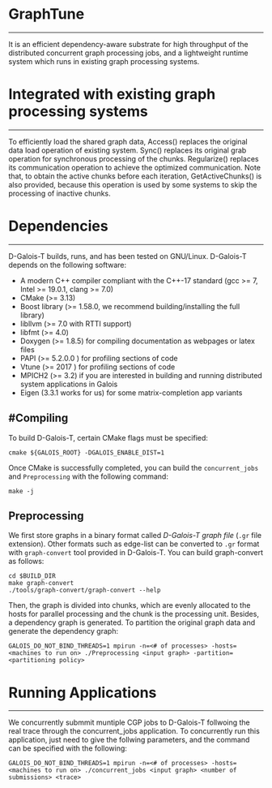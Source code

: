 # GraphTune
------------

It is an efficient dependency-aware substrate for high throughput of the distributed concurrent graph processing jobs, and a lightweight runtime system which runs in existing graph processing systems.

# Integrated with existing graph processing systems
------------

To efficiently load the shared graph data, Access() replaces the original data load operation of existing system. Sync() replaces its original grab operation for synchronous processing of the chunks. Regularize() replaces its communication operation to achieve the optimized communication. Note that, to obtain the active chunks before each iteration, GetActiveChunks() is also provided, because this operation is used by some systems to skip the processing of inactive chunks.

# Dependencies
------------

D-Galois-T builds, runs, and has been tested on GNU/Linux. D-Galois-T depends on the following software:

- A modern C++ compiler compliant with the C++-17 standard (gcc >= 7, Intel >= 19.0.1, clang >= 7.0)
- CMake (>= 3.13)
- Boost library (>= 1.58.0, we recommend building/installing the full library)
- libllvm (>= 7.0 with RTTI support)
- libfmt (>= 4.0)
- Doxygen (>= 1.8.5) for compiling documentation as webpages or latex files 
- PAPI (>= 5.2.0.0 ) for profiling sections of code
- Vtune (>= 2017 ) for profiling sections of code
- MPICH2 (>= 3.2) if you are interested in building and running distributed system
  applications in Galois
- Eigen (3.3.1 works for us) for some matrix-completion app variants

#Compiling
------------

To build D-Galois-T, certain CMake flags must be specified:

`cmake ${GALOIS_ROOT} -DGALOIS_ENABLE_DIST=1`

Once CMake is successfully completed, you can build the `concurrent_jobs` and `Preprocessing` with the following command:

`make -j`



Preprocessing
------------

We first store graphs in a binary format called *D-Galois-T graph file*  (`.gr` file extension). Other formats such as edge-list can be
converted to `.gr` format with `graph-convert` tool provided in D-Galois-T. 
You can build graph-convert as follows:

```Shell
cd $BUILD_DIR
make graph-convert
./tools/graph-convert/graph-convert --help
```
Then, the graph is divided into chunks, which are evenly allocated to the hosts for parallel processing and the chunk is the processing unit. Besides, a dependency graph is generated. To partition the original graph data and generate the dependency graph:

`GALOIS_DO_NOT_BIND_THREADS=1 mpirun -n=<# of processes> -hosts=<machines to run on> ./Preprocessing <input graph> -partition=<partitioning policy>`


# Running Applications
------------
We concurrently submmit muntiple CGP jobs to D-Galois-T follwoing the real trace through the concurrent_jobs application. To concurrently run this application, just need to give the follwing parameters, and the command can be specified with the following:

`GALOIS_DO_NOT_BIND_THREADS=1 mpirun -n=<# of processes> -hosts=<machines to run on> ./concurrent_jobs <input graph> <number of submissions> <trace>`
